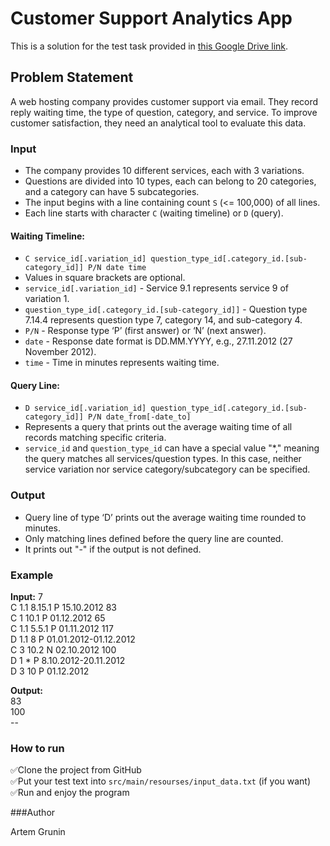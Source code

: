 # Customer Support Analytics App

This is a solution for the test task provided in [this Google Drive link](https://drive.google.com/file/d/1EmHPTL99sJ_Drv1c07hb1QE9xTvjDlFt/view?usp=sharing).

## Problem Statement

A web hosting company provides customer support via email. They record reply waiting time, the type of question, category, and service. To improve customer satisfaction, they need an analytical tool to evaluate this data.

### Input

- The company provides 10 different services, each with 3 variations.
- Questions are divided into 10 types, each can belong to 20 categories, and a category can have 5 subcategories.
- The input begins with a line containing count `S` (<= 100,000) of all lines.
- Each line starts with character `C` (waiting timeline) or `D` (query).

#### Waiting Timeline:
- `C service_id[.variation_id] question_type_id[.category_id.[sub-category_id]] P/N date time`
- Values in square brackets are optional.
- `service_id[.variation_id]` - Service 9.1 represents service 9 of variation 1.
- `question_type_id[.category_id.[sub-category_id]]` - Question type 7.14.4 represents question type 7, category 14, and sub-category 4.
- `P/N` - Response type ‘P’ (first answer) or ‘N’ (next answer).
- `date` - Response date format is DD.MM.YYYY, e.g., 27.11.2012 (27 November 2012).
- `time` - Time in minutes represents waiting time.

#### Query Line:
- `D service_id[.variation_id] question_type_id[.category_id.[sub-category_id]] P/N date_from[-date_to]`
- Represents a query that prints out the average waiting time of all records matching specific criteria.
- `service_id` and `question_type_id` can have a special value "*," meaning the query matches all services/question types. In this case, neither service variation nor service category/subcategory can be specified.

### Output

- Query line of type ‘D’ prints out the average waiting time rounded to minutes.
- Only matching lines defined before the query line are counted.
- It prints out "-" if the output is not defined.

### Example

**Input:**
7<br>
C 1.1 8.15.1 P 15.10.2012 83<br>
C 1 10.1 P 01.12.2012 65<br>
C 1.1 5.5.1 P 01.11.2012 117<br>
D 1.1 8 P 01.01.2012-01.12.2012<br>
C 3 10.2 N 02.10.2012 100<br>
D 1 * P 8.10.2012-20.11.2012<br>
D 3 10 P 01.12.2012<br>

**Output:**
<br>83<br>
100<br>
--<br>

### How to run

✅Clone the project from GitHub<br>
✅Put your test text into `src/main/resourses/input_data.txt` (if you want)<br>
✅Run and enjoy the program

###Author

Artem Grunin